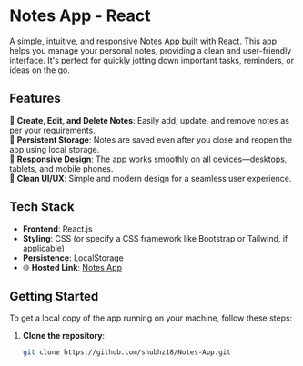 # Notes App - React



A simple, intuitive, and responsive Notes App built with React. This app helps you manage your personal notes, providing a clean and user-friendly interface. It's perfect for quickly jotting down important tasks, reminders, or ideas on the go.

## Features

📝 **Create, Edit, and Delete Notes**: Easily add, update, and remove notes as per your requirements.  
💾 **Persistent Storage**: Notes are saved even after you close and reopen the app using local storage.  
🌟 **Responsive Design**: The app works smoothly on all devices—desktops, tablets, and mobile phones.  
🎨 **Clean UI/UX**: Simple and modern design for a seamless user experience.  

## Tech Stack

- **Frontend**: React.js  
- **Styling**: CSS (or specify a CSS framework like Bootstrap or Tailwind, if applicable)  
- **Persistence**: LocalStorage
- 🌐 **Hosted Link**: [Notes App](https://notesapp-gules-xi.vercel.app/)  

## Getting Started

To get a local copy of the app running on your machine, follow these steps:

1. **Clone the repository**:
   ```bash
   git clone https://github.com/shubhz18/Notes-App.git
